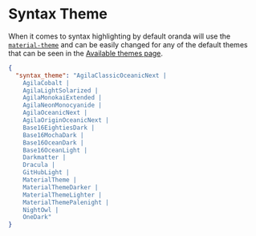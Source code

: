 # Syntax Theme

When it comes to syntax highlighting by default oranda will use the [`material-theme`](./themes/themes.html#materialtheme) and can be easily changed for any of the default themes that can be seen in the [Available themes page](./themes/themes).

```json
{
  "syntax_theme": "AgilaClassicOceanicNext |
    AgilaCobalt |
    AgilaLightSolarized |
    AgilaMonokaiExtended |
    AgilaNeonMonocyanide |
    AgilaOceanicNext |
    AgilaOriginOceanicNext |
    Base16EightiesDark |
    Base16MochaDark |
    Base16OceanDark |
    Base16OceanLight |
    Darkmatter |
    Dracula |
    GitHubLight |
    MaterialTheme |
    MaterialThemeDarker |
    MaterialThemeLighter |
    MaterialThemePalenight |
    NightOwl |
    OneDark"
}
```

